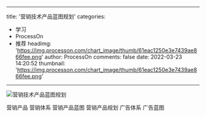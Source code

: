 
---
title: '营销技术产品蓝图规划'
categories: 
 - 学习
 - ProcessOn
 - 推荐
headimg: 'https://img.processon.com/chart_image/thumb/61eac1250e3e7439ae866fee.png'
author: ProcessOn
comments: false
date: 2022-03-23 14:20:52
thumbnail: 'https://img.processon.com/chart_image/thumb/61eac1250e3e7439ae866fee.png'
---

<div>   
<img class="thumb" alt="营销技术产品蓝图规划" src="https://img.processon.com/chart_image/thumb/61eac1250e3e7439ae866fee.png" referrerpolicy="no-referrer">
<p>营销产品 营销体系 营销产品蓝图 营销产品规划 广告体系 广告蓝图</p>  
</div>
            